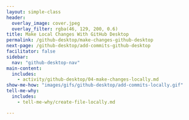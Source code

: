 ```yaml
---
layout: simple-class
header:
  overlay_image: cover.jpeg
  overlay_filter: rgba(46, 129, 200, 0.6)
title: Make Local Changes With GitHub Desktop
permalink: /github-desktop/make-changes-github-desktop
next-page: /github-desktop/add-commits-github-desktop
facilitator: false
sidebar:
  nav: "github-desktop-nav"
main-content:
  includes:
    - activity/github-desktop/04-make-changes-locally.md
show-me-how: "images/gifs/github-desktop/add-commits-locally.gif"
tell-me-why:
  includes:
    - tell-me-why/create-file-locally.md

---
```

